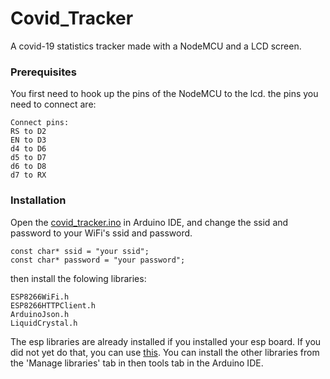 # Covid_Tracker
A covid-19 statistics tracker made with a NodeMCU and a LCD screen.


### Prerequisites

You first need to hook up the pins of the NodeMCU to the lcd. the pins you need to connect are:
```
Connect pins:
RS to D2
EN to D3
d4 to D6
d5 to D7
d6 to D8
d7 to RX
```

### Installation
Open the [covid_tracker.ino](https://github.com/maantjemol/Covid_Tracker/blob/master/Covid_Tracker.ino) in Arduino IDE, and change the ssid and password to your WiFi's ssid and password. 

```
const char* ssid = "your ssid";
const char* password = "your password";
```

then install the folowing libraries:
```
ESP8266WiFi.h
ESP8266HTTPClient.h
ArduinoJson.h
LiquidCrystal.h
```
The esp libraries are already installed if you installed your esp board. If you did not yet do that, you can use [this](https://randomnerdtutorials.com/how-to-install-esp8266-board-arduino-ide/). You can install the other libraries from the 'Manage libraries' tab in then tools tab in the Arduino IDE.
